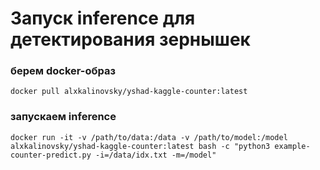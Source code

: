 # Запуск inference для детектирования зернышек


### берем docker-образ 
```
docker pull alxkalinovsky/yshad-kaggle-counter:latest

```

### запускаем inference

```
docker run -it -v /path/to/data:/data -v /path/to/model:/model alxkalinovsky/yshad-kaggle-counter:latest bash -c "python3 example-counter-predict.py -i=/data/idx.txt -m=/model"
```
